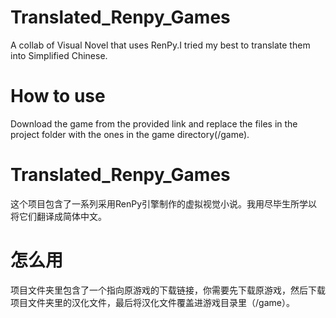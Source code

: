 # Translated_Renpy_Games
A collab of Visual Novel that uses RenPy.I tried my best to translate them into Simplified Chinese.

# How to use
Download the game from the provided link and replace the files in the project folder with the ones in the game directory(/game).

# Translated_Renpy_Games
这个项目包含了一系列采用RenPy引擎制作的虚拟视觉小说。我用尽毕生所学以将它们翻译成简体中文。

# 怎么用
项目文件夹里包含了一个指向原游戏的下载链接，你需要先下载原游戏，然后下载项目文件夹里的汉化文件，最后将汉化文件覆盖进游戏目录里（/game）。

